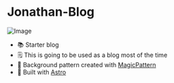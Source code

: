 # Jonathan-Blog

![Image](<https://astroinc.notion.site/image/https%3A%2F%2Fs3-us-west-2.amazonaws.com%2Fsecure.notion-static.com%2F6fbfda34-bd85-44b1-b102-b214d9f9569d%2Fbanner-minimal_(2).png?table=block&id=51cbe348-9aab-4138-8100-bc875121ac15&spaceId=8edfbc5c-24f9-4c6e-85be-5bf5ec5b1824&width=2000&userId=&cache=v2>)

- 📚 Starter blog
- 🗒️ This is going to be used as a blog most of the time
- 🎨 Background pattern created with [MagicPattern](https://www.magicpattern.design/tools/css-backgrounds)
- 🚀 Built with [Astro](https://astro.build/)
